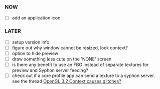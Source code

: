 
### NOW
- [ ] add an application icon

### LATER
- [ ] setup version info
- [ ] figure out why window cannot be resized, lock context?
- [ ] option to hide preview
- [ ] draw something less cute on the 'NONE' screen
- [ ] is there any benefit to use an FBO instead of separate textures for preview and Syphon server feeding?
- [ ] check out if a core profile app can send a texture to a syphon server. see the thread [OpenGL 3.2 Context causes glitches?](http://v002.info/forums/topic/opengl-3-2-context-causes-glitches/)
